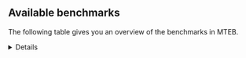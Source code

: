 ## Available benchmarks
The following table gives you an overview of the benchmarks in MTEB.

<details>

<!-- This allows the table to be autogenerated in the future: -->
<!-- BENCHMARKS TABLE START -->

| Name | Leaderboard name | # Tasks | Task Types | Domains | Languages |
|------|------------------|---------|------------|---------|-----------|
| [BEIR](https://arxiv.org/abs/2104.08663) | BEIR | 15 | Retrieval: 15 | [Social, Financial, Reviews, Government, Programming, Encyclopaedic, Blog, Non-fiction, News, Written, Web, Medical, Academic] | eng |
| [BEIR-NL](https://arxiv.org/abs/2412.08329) | BEIR-NL | 15 | Retrieval: 15 | [Encyclopaedic, Non-fiction, Written, Web, Medical, Academic] | nld |
| [BRIGHT](https://brightbenchmark.github.io/) | BRIGHT | 1 | Retrieval: 1 | [Non-fiction, Written] | eng |
| [BRIGHT (long)](https://brightbenchmark.github.io/) | BRIGHT (long) | 1 | Retrieval: 1 | [Non-fiction, Written] | eng |
| [BuiltBench(eng)](https://arxiv.org/abs/2411.12056) | BuiltBench(eng) | 4 | Clustering: 2, Retrieval: 1, Reranking: 1 | [Written, Engineering] | eng |
| [ChemTEB](https://arxiv.org/abs/2412.00532) | Chemical | 27 | BitextMining: 1, Classification: 17, Clustering: 2, PairClassification: 5, Retrieval: 2 | [Chemistry] | fra,nld,zho,hin,ces,tur,kor,spa,jpn,msa,por,deu,eng |
| [CoIR](https://github.com/CoIR-team/coir) | Code Information Retrieval | 10 | Retrieval: 10 | [Programming, Written] | php,java,ruby,go,c++,python,javascript,eng,sql |
| [CodeRAG](https://arxiv.org/abs/2406.14497) | CodeRAG | 4 | Reranking: 4 | [Programming] | python |
| [Encodechka](https://github.com/avidale/encodechka) | Encodechka | 7 | STS: 2, Classification: 4, PairClassification: 1 | [Social, Government, Fiction, Non-fiction, News, Written, Web] | rus |
| [FollowIR](https://arxiv.org/abs/2403.15246) | Instruction Following | 3 | InstructionRetrieval: 3 | [News, Written] | eng |
| [LongEmbed](https://arxiv.org/abs/2404.12096v2) | Long-context Retrieval | 6 | Retrieval: 6 | [Spoken, Fiction, Encyclopaedic, Blog, Non-fiction, Written, Academic] | eng |
| [MIEB(Img)](https://arxiv.org/abs/2504.10471) | Image only | 49 | Any2AnyRetrieval: 15, ImageClassification: 22, ImageClustering: 5, VisualSTS(eng): 5, VisualSTS(multi): 2 | [Social, Reviews, Encyclopaedic, Blog, Non-fiction, News, Scene, Written, Web, Medical, Spoken] | fra,nld,cmn,ita,pol,tur,rus,ara,kor,spa,por,deu,eng |
| [MIEB(Multilingual)](https://arxiv.org/abs/2504.10471) | Image-Text, Multilingual | 130 | ImageClassification: 22, ImageClustering: 5, ZeroShotClassification: 23, VisionCentricQA: 6, Compositionality: 7, VisualSTS(eng): 7, Any2AnyRetrieval: 45, DocumentUnderstanding: 10, Any2AnyMultilingualRetrieval: 3, VisualSTS(multi): 2 | [Constructed, Social, Spoken, Reviews, Encyclopaedic, Blog, Non-fiction, News, Scene, Written, Web, Medical, Academic] | tha,fas,hrv,bul,jpn,deu,nld,quz,zho,heb,hin,ces,tur,vie,kor,rus,swa,ben,eng,ukr,ron,fra,ita,pol,fin,tel,ind,swe,cmn,fil,nor,dan,ara,spa,mri,por,est,ell,hun |
| [MIEB(eng)](https://arxiv.org/abs/2504.10471) | Image-Text, English | 125 | ImageClassification: 22, ImageClustering: 5, ZeroShotClassification: 23, VisionCentricQA: 6, Compositionality: 7, VisualSTS(eng): 7, Any2AnyRetrieval: 45, DocumentUnderstanding: 10 | [Constructed, Social, Spoken, Reviews, Encyclopaedic, Blog, Non-fiction, News, Scene, Written, Web, Medical, Academic] | eng |
| [MIEB(lite)](https://arxiv.org/abs/2504.10471) | Image-Text, Lite | 51 | ImageClassification: 8, ImageClustering: 2, ZeroShotClassification: 7, VisionCentricQA: 5, Compositionality: 6, VisualSTS(eng): 2, VisualSTS(multi): 2, Any2AnyRetrieval: 11, DocumentUnderstanding: 6, Any2AnyMultilingualRetrieval: 2 | [Social, Spoken, Reviews, Encyclopaedic, Blog, Non-fiction, News, Scene, Written, Web, Medical, Academic] | tha,fas,hrv,bul,jpn,deu,nld,quz,zho,heb,hin,tur,rus,vie,kor,ces,swa,ben,eng,ukr,ron,fra,ita,pol,fin,tel,ind,swe,cmn,fil,nor,dan,ara,spa,mri,por,est,ell,hun |
| [MINERSBitextMining](https://arxiv.org/pdf/2406.07424) | MINERSBitextMining | 7 | BitextMining: 7 | [Social, Reviews, Written] | eus,cat,ido,kzj,tam,tat,wuu,kat,mak,pes,heb,ibo,mar,cor,ile,ukr,rej,pol,fao,bhp,ber,mon,dsb,pms,epo,ara,ina,uig,bos,ell,nds,tha,war,deu,ang,uzb,nov,hye,hin,cha,rus,vie,nno,yor,ron,max,bug,mkd,nij,swe,cmn,awa,min,gsw,ace,spa,aze,est,bre,bjn,hau,khm,oci,kab,bul,ban,lat,sun,jpn,nob,hsb,lvs,kur,nld,cbk,bbc,ces,lit,yue,ben,eng,isl,sqi,amh,slk,fin,tuk,bew,lfn,slv,ast,jav,pam,por,swg,yid,hrv,glg,gla,xho,mui,bel,mal,abs,fry,arq,swh,tur,cym,kor,srp,urd,dtp,zsm,afr,gle,pcm,ceb,fra,ita,arz,tel,csb,ind,orv,mad,kaz,mhr,tzl,dan,hun,tgl |
| MTEB(Code, v1) | Code | 12 | Retrieval: 12 | [Programming, Written] | scala,rust,typescript,php,java,shell,swift,ruby,go,c++,python,javascript,eng,c,sql |
| MTEB(Europe, v1) | European | 74 | BitextMining: 7, Classification: 21, Clustering: 8, Retrieval: 15, InstructionRetrieval: 3, MultilabelClassification: 2, PairClassification: 6, Reranking: 3, STS: 9 | [Government, Programming, Non-fiction, Constructed, Legal, Subtitles, Fiction, Blog, Written, Religious, Web, Financial, Academic, Reviews, Encyclopaedic, News, Spoken, Social, Medical] | eus,hrv,bul,rom,nob,deu,nld,ces,lit,nno,eng,isl,lav,gle,ron,fra,slk,ita,pol,fin,swe,fao,mlt,slv,dan,spa,por,est,ell,hun |
| MTEB(Indic, v1) | Indic | 23 | BitextMining: 4, Clustering: 1, Classification: 13, PairClassification: 1, Retrieval: 2, Reranking: 1, STS: 1 | [Social, Legal, Constructed, Reviews, Government, Fiction, Encyclopaedic, Religious, News, Non-fiction, Written, Web, Spoken] | bod,pan,asm,snd,mal,san,tam,mai,bgc,npi,hin,mni,urd,guj,mar,ben,eng,nep,boy,mwr,mup,kas,pus,tel,brx,ory,bho,awa,hne,raj,gom,gbm,kan,sat,doi |
| MTEB(Law, v1) | Legal | 8 | Retrieval: 8 | [Legal, Written] | deu,eng,zho |
| MTEB(Medical, v1) | Medical | 12 | Retrieval: 9, Clustering: 2, Reranking: 1 | [Government, Non-fiction, Written, Web, Medical, Academic] | fra,zho,cmn,pol,rus,vie,ara,kor,spa,eng |
| MTEB(Multilingual, v1) | Multilingual | 132 | BitextMining: 13, Classification: 43, Clustering: 17, Retrieval: 18, InstructionRetrieval: 3, MultilabelClassification: 5, PairClassification: 11, Reranking: 6, STS: 16 | [Government, Programming, Non-fiction, Constructed, Legal, Subtitles, Fiction, Blog, Written, Religious, Web, Financial, Entertainment, Academic, Reviews, Encyclopaedic, News, Spoken, Social, Medical] | kbc,kpx,mks,rom,cat,snd,ido,ata,haw,ken,shi,aka,cjo,tfr,sny,mpm,pab,pes,bqp,lug,mgc,roo,ewe,dgz,maz,sri,stp,mar,kup,ukr,upv,rej,anh,cab,cbu,dov,auc,mhl,ptp,lid,mva,gdn,nbq,gun,mic,sps,bem,bkd,guh,bmr,kin,bhp,ber,amo,ycn,hlt,heg,kpg,epo,raj,ara,cgc,xav,bos,tir,ulk,tgp,ncj,cpu,lua,uli,knf,ptu,mcq,tbz,cco,mwp,lww,spl,noa,ura,swp,sag,bea,bjz,bgc,uzb,tgk,aon,tah,jic,apu,cni,zpo,swa,ilo,agr,nnq,kbp,enq,nep,nsn,ron,zai,lij,pap,fuv,tsw,ven,mir,cui,ppo,hns,wbi,kmr,mil,sgb,tod,ctu,gwi,mhr,mam,mbt,mih,gub,min,lim,kmh,bhl,aze,wnu,abx,oci,csy,anv,kgf,run,bul,agt,zaj,aeb,yml,kjs,mcp,cjk,dwr,jpn,bmh,hui,apn,fuc,hsb,ixl,jvn,knj,nld,nho,cbk,mxb,wim,jao,lit,luo,kqf,yue,grc,isl,mgw,zpz,amh,mcf,cao,chd,dgc,gnw,mie,myk,gaz,tuk,tlf,wln,huv,ipi,nya,kyg,big,crh,gul,quf,byx,ake,srq,tof,poe,amn,spy,slv,wer,nfa,hne,reg,pam,qul,por,div,ksj,tte,tpt,nas,wbp,otn,zpm,hrv,mco,mlp,glg,pbt,pma,yaa,gla,xho,pls,gaw,cav,fry,lac,bao,gyr,swh,djk,sbs,grn,ded,gnn,srn,nab,kmb,kmk,mlh,quy,mwr,tnk,ghs,wol,ksr,tel,yuj,csb,orv,mbj,awx,cnl,ngu,xtd,uzn,glk,hmn,zia,som,dan,wed,sua,qup,not,kql,blz,nhu,eus,sna,dhg,car,meu,lao,kzj,maa,tso,tam,omw,tat,trc,wuu,con,kqa,tee,dad,heb,zlm,qvs,guj,mxt,tet,kbq,txu,zaa,rai,huu,hat,als,bzj,kas,taq,cek,tzj,box,ctp,wsk,apc,ltz,isn,soy,yle,gng,mvn,tsn,etr,sot,xsi,chz,smk,ikw,tzo,kaq,cwe,mcr,qvw,acm,ell,acr,wnc,hvn,beu,mib,vid,fas,knc,maq,rop,far,cbi,tum,pag,tpa,deu,bus,soq,zca,ang,cpy,chf,nov,aer,too,zpc,hye,sah,hin,qvn,tke,dah,atb,tcs,qve,ztq,nno,zpq,lus,msa,gam,pib,aoj,aso,aai,att,mup,nij,uvh,tbf,kam,cub,tvk,zga,pri,zac,poy,cya,ncl,nss,knv,bbb,cle,pwg,cbr,jid,wuv,eri,ace,gvs,xon,tzm,gsw,crx,kyq,est,row,bre,inb,sgz,ubu,kwj,kab,kgp,atg,nhe,acq,bjv,nde,bzh,nob,zap,pir,lvs,ote,toc,bsn,nus,jae,tuf,umb,mxq,msm,ben,eng,mkn,leu,klv,kir,bon,aak,fuh,nhg,zao,mph,zty,bam,msy,mig,nor,bss,myw,nna,kkc,kqw,acu,avt,yid,tos,bsj,pan,ntp,cjv,tew,nqo,ino,bel,kmu,wal,mal,cta,sbe,tnc,iou,prf,qvz,buk,rgu,shj,zab,orm,ncu,zpl,mmo,sim,tur,agm,urd,zad,azg,aui,rmy,sab,tac,zsm,qxn,chv,gle,mux,vec,mmx,toj,kgk,nin,yuw,piu,ind,mgh,tiy,agn,eko,emp,imo,mbb,wiv,acf,khz,aau,bef,kaz,shn,nhr,tue,bjr,bvr,ign,bxh,cof,mwe,amr,usp,bmu,for,ziw,fon,kan,zas,aby,hun,ong,zyp,ebk,poh,lbb,nii,hmo,nou,mcb,emi,plu,kms,san,tna,nso,mey,snp,mak,mdy,cbs,gui,ibo,cnt,guo,gux,prs,boj,tgo,vmy,cor,ndj,bpr,usa,yap,sxb,kmo,muy,hix,suz,cbv,pus,pad,mos,brx,kyf,fao,kue,apr,ood,bho,chq,nak,azb,dsb,bzd,mxp,mzz,uri,uig,ina,tuc,maj,dww,bkx,naf,tif,mri,doi,kik,cpc,bbr,med,mpj,nds,scn,gmv,obo,kpf,rmc,yka,alq,apz,clu,nhw,seh,xbi,cth,agg,aly,msk,nhy,cha,meq,ter,bsp,yss,apb,yor,kek,khs,lbk,max,spp,bqc,cux,gvn,hla,hub,cmn,ory,mlt,hop,sin,bba,agu,met,geb,kne,gup,nys,waj,mbs,tca,ssx,sey,myu,tbo,khm,tim,kde,ban,lat,ian,glv,mbc,mti,ons,amp,khk,dob,gym,sbk,ars,qxh,qvc,iws,gah,cap,ces,nhi,hus,yby,srm,yre,zpu,mbl,fin,bco,mkl,mox,ydd,yva,pjt,cpa,dyu,aaz,boa,pao,ksd,azz,bew,kbm,ikk,mcd,wat,awb,nvm,rkb,jav,npl,mps,kos,qwh,yrb,kud,dzo,mek,bki,quh,ssw,twi,wrs,snc,esk,kje,kqc,aom,mpx,wos,amu,byr,lmo,kew,kea,zho,arq,qxo,tuo,fur,srp,zat,dgr,chk,mqb,cym,kor,tdt,smo,dtp,bjk,alp,nlg,mit,mkj,ita,rwo,cmo,kiw,ckb,cpb,kpr,zav,cuc,rug,sue,mad,wap,aoi,mbh,taw,spm,otm,nyu,tku,okv,fuf,zpv,bch,otq,tgl,xtm,krc,dik,kvg,arp,gfk,ntu,ubr,cme,tcz,bak,zar,zaw,amk,kat,mee,viv,fai,mqj,poi,tnn,szl,nif,bmk,ayr,fij,zos,ssd,kbh,msc,ile,bgt,sja,wmw,ssg,pol,dop,beo,dif,pah,zsr,mca,aii,kpw,mle,mon,mto,pms,ame,sus,wro,nop,agd,srd,cop,nca,kwd,tav,ton,tha,urb,lcm,bod,arb,cax,mjc,mio,klt,war,dji,arn,ktm,nko,tyv,wrk,amm,kto,wmt,rus,vie,qvm,cbt,urw,jni,llg,atd,yon,ltg,qvh,boy,dwy,bug,fue,are,tnp,mkd,crn,kdc,kvn,gof,zam,mau,swe,tmd,caf,snn,awa,fil,bdd,mpp,apw,lav,qub,xla,bkq,ttc,mpt,spa,gbm,kiz,wiu,sat,yaq,bjp,bjn,hau,amx,cac,asm,adz,tbg,udu,gai,sun,jiv,kmg,npi,kur,rro,faa,top,bbc,svk,hbo,abt,cuk,cut,cbc,ary,sqi,xed,lif,ese,hot,kyc,kze,bvd,xnn,urt,yut,slk,kpj,opm,tbc,mop,bps,txq,bgs,ffm,ntj,lfn,nuy,mag,aey,kyz,shp,ast,pio,lex,tiw,kdl,bnp,swg,mwc,caa,ajp,jac,daa,mwf,gvc,sll,aia,bhg,lin,snx,ruf,awk,yad,blw,cak,quc,mui,hto,lgl,arl,mai,plt,azj,ape,abs,kkl,sco,ndg,ngp,ots,mni,mlg,nwi,mav,uvl,afr,nch,kon,pcm,ceb,cso,gum,fra,gdr,miz,tpi,tpz,kac,taj,arz,zul,yal,pon,cot,djr,auy,gvf,kwf,kwi,mna,hch,tzl,myy,gom,amf,mya,msb |
| [MTEB(Scandinavian, v1)](https://kennethenevoldsen.github.io/scandinavian-embedding-benchmark/) | Scandinavian | 28 | BitextMining: 2, Classification: 13, Retrieval: 7, Clustering: 6 | [Social, Legal, Reviews, Government, Fiction, Encyclopaedic, Blog, Non-fiction, News, Written, Web, Spoken] | dan,nob,nno,swe,fao,isl |
| [MTEB(cmn, v1)](https://github.com/FlagOpen/FlagEmbedding/tree/master/research/C_MTEB) | Chinese | 32 | Retrieval: 8, Reranking: 4, PairClassification: 2, Clustering: 4, STS: 7, Classification: 7 | [Government, Non-fiction, Written, Financial, Entertainment, Academic, Medical] | cmn |
| [MTEB(deu, v1)](https://arxiv.org/html/2401.02709v1) | German | 19 | Classification: 6, Clustering: 4, PairClassification: 2, Reranking: 1, Retrieval: 4, STS: 2 | [Legal, Reviews, Encyclopaedic, Non-fiction, News, Written, Web, Spoken] | deu |
| MTEB(eng, v1) | English Legacy | 56 | Classification: 12, Retrieval: 15, Clustering: 11, Reranking: 4, STS: 10, PairClassification: 3, Summarization: 1 | [Social, Financial, Spoken, Reviews, Government, Programming, Encyclopaedic, Blog, Non-fiction, News, Written, Web, Medical, Academic] | eng |
| MTEB(eng, v2) | English | 41 | Retrieval: 10, Clustering: 8, Reranking: 2, STS: 9, Classification: 8, PairClassification: 3, Summarization: 1 | [Social, Financial, Spoken, Reviews, Programming, Encyclopaedic, Blog, Non-fiction, News, Written, Web, Medical, Academic] | eng |
| MTEB(fas, beta) | Farsi (BETA) | 60 | Classification: 18, Clustering: 5, PairClassification: 8, Reranking: 2, Retrieval: 21, STS: 3, BitextMining: 3 | [Social, Spoken, Reviews, Encyclopaedic, Blog, Religious, News, Written, Web, Medical, Academic] | fas |
| [MTEB(fra, v1)](https://arxiv.org/abs/2405.20468) | French | 25 | Classification: 6, Clustering: 7, PairClassification: 1, Reranking: 2, Retrieval: 5, STS: 3, Summarization: 1 | [Social, Legal, Reviews, Encyclopaedic, Non-fiction, News, Written, Web, Academic, Spoken] | eng,fra |
| [MTEB(jpn, v1)](https://github.com/sbintuitions/JMTEB) | Japanese | 16 | Clustering: 2, Classification: 4, STS: 2, PairClassification: 1, Retrieval: 6, Reranking: 1 | [Reviews, Encyclopaedic, Non-fiction, News, Written, Web, Academic, Spoken] | jpn |
| MTEB(kor, v1) | Korean | 6 | Classification: 1, Reranking: 1, Retrieval: 2, STS: 2 | [Reviews, Encyclopaedic, News, Written, Web, Spoken] | kor |
| [MTEB(pol, v1)](https://arxiv.org/abs/2405.10138) | Polish | 17 | Classification: 7, Clustering: 3, PairClassification: 4, STS: 3 | [Social, Legal, Reviews, Fiction, Non-fiction, News, Written, Web, Academic, Spoken] | pol |
| [MTEB(rus, v1)](https://aclanthology.org/2023.eacl-main.148/) | Russian | 23 | Classification: 9, Clustering: 3, MultilabelClassification: 2, PairClassification: 1, Reranking: 2, Retrieval: 3, STS: 3 | [Social, Reviews, Encyclopaedic, Blog, News, Written, Web, Academic, Spoken] | rus |
| [NanoBEIR](https://huggingface.co/collections/zeta-alpha-ai/nanobeir-66e1a0af21dfd93e620cd9f6) | NanoBEIR | 13 | Retrieval: 13 | [Social, Encyclopaedic, Non-fiction, News, Written, Web, Medical, Academic] | eng |
| [RAR-b](https://arxiv.org/abs/2404.06347) | Reasoning retrieval | 17 | Retrieval: 17 | [Encyclopaedic, Programming, Written] | eng |

<!-- BENCHMARKS TABLE END -->
